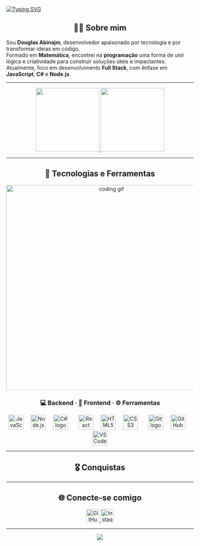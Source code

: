 [![Typing SVG](https://readme-typing-svg.herokuapp.com?font=Fira+Code&weight=600&pause=1000&color=26618D&width=435&lines=Bem-vindo(a)+ao+meu+perfil!+%F0%9F%98%81;Welcome+to+my+profile!+%F0%9F%98%81)](https://git.io/typing-svg)

<h2 align="center">👨‍💻 Sobre mim</h2>

Sou **Douglas Abinajm**, desenvolvedor apaixonado por tecnologia e por transformar ideias em código.  
Formado em **Matemática**, encontrei na **programação** uma forma de unir lógica e criatividade para construir soluções úteis e impactantes.  
Atualmente, foco em desenvolvimento **Full Stack**, com ênfase em **JavaScript**, **C#** e **Node.js**.  

---

<div align="center">
   <a href="https://github.com/DouglasAbinajm">
      <img height="170em" src="https://github-readme-stats.vercel.app/api?username=DouglasAbinajm&show_icons=true&theme=tokyonight&include_all_commits=true&count_private=true"/>
      <img height="170em" src="https://github-readme-stats.vercel.app/api/top-langs/?username=DouglasAbinajm&layout=compact&langs_count=6&theme=tokyonight"/>
   </a>
</div>

---

<h2 align="center">🚀 Tecnologias e Ferramentas</h2>

<div align="center">
  <img src="https://github.com/user-attachments/assets/bc3fce1f-dea4-41dc-8776-2f9367eb1dfc" width="550" alt="coding gif" />
</div>

<div align="center">

### 💻 Backend · 🎨 Frontend · ⚙️ Ferramentas  

<img src="https://cdn.jsdelivr.net/gh/devicons/devicon/icons/javascript/javascript-original.svg" height="40" alt="JavaScript logo" />
<img width="12" />
<img src="https://cdn.jsdelivr.net/gh/devicons/devicon/icons/nodejs/nodejs-original.svg" height="40" alt="Node.js logo" />
<img width="12" />
<img src="https://cdn.jsdelivr.net/gh/devicons/devicon/icons/csharp/csharp-original.svg" height="40" alt="C# logo" />
<img width="20" />
<img src="https://cdn.jsdelivr.net/gh/devicons/devicon/icons/react/react-original.svg" height="40" alt="React logo" />
<img width="12" />
<img src="https://cdn.jsdelivr.net/gh/devicons/devicon/icons/html5/html5-original.svg" height="40" alt="HTML5 logo" />
<img width="12" />
<img src="https://cdn.jsdelivr.net/gh/devicons/devicon/icons/css3/css3-original.svg" height="40" alt="CSS3 logo" />
<img width="20" />
<img src="https://cdn.jsdelivr.net/gh/devicons/devicon/icons/git/git-original.svg" height="40" alt="Git logo" />
<img width="12" />
<img src="https://cdn.jsdelivr.net/gh/devicons/devicon/icons/github/github-original.svg" height="40" alt="GitHub logo" />
<img width="12" />
<img src="https://cdn.jsdelivr.net/gh/devicons/devicon/icons/vscode/vscode-original.svg" height="40" alt="VSCode logo" />

</div>

---

<h2 align="center">🎖️ Conquistas</h2>

---

<h2 align="center">🌐 Conecte-se comigo</h2>

<div align="center">
 <a href="https://github.com/DouglasAbinajm" target="_blank">
  <img src="https://img.shields.io/static/v1?message=GitHub&logo=github&label=&color=181717&logoColor=white&labelColor=&style=for-the-badge" height="35" alt="GitHub logo" />
 </a>
 <a href="https://www.instagram.com/DouglasAbinajm/" target="_blank">
  <img src="https://img.shields.io/static/v1?message=Instagram&logo=instagram&label=&color=E4405F&logoColor=white&labelColor=&style=for-the-badge" height="35" alt="Instagram logo" />
 </a>
</div>

---

<div align="center">
  
![](https://komarev.com/ghpvc/?username=DouglasAbinajm&color=26618D&style=flat-square)

</div>
